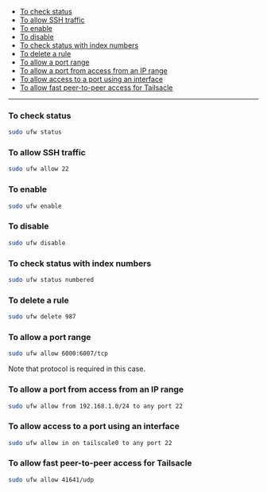 - [To check status](#to-check-status)
- [To allow SSH traffic](#to-allow-ssh-traffic)
- [To enable](#to-enable)
- [To disable](#to-disable)
- [To check status with index numbers](#to-check-status-with-index-numbers)
- [To delete a rule](#to-delete-a-rule)
- [To allow a port range](#to-allow-a-port-range)
- [To allow a port from access from an IP range](#to-allow-a-port-from-access-from-an-ip-range)
- [To allow access to a port using an interface](#to-allow-access-to-a-port-using-an-interface)
- [To allow fast peer-to-peer access for Tailsacle](#to-allow-fast-peer-to-peer-access-for-tailsacle)
____

### To check status

```sh
sudo ufw status
```

### To allow SSH traffic

```sh
sudo ufw allow 22
```

### To enable

```sh
sudo ufw enable
```

### To disable

```sh
sudo ufw disable
```

### To check status with index numbers

```sh
sudo ufw status numbered
```

### To delete a rule

```sh
sudo ufw delete 987
```

### To allow a port range

```sh
sudo ufw allow 6000:6007/tcp
```

Note that protocol is required in this case.

### To allow a port from access from an IP range

```sh
sudo ufw allow from 192.168.1.0/24 to any port 22
```

### To allow access to a port using an interface

```sh
sudo ufw allow in on tailscale0 to any port 22
```

### To allow fast peer-to-peer access for Tailsacle

```sh
sudo ufw allow 41641/udp
```
